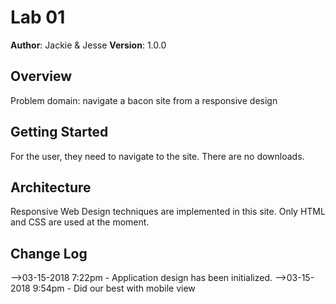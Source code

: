 # Lab 01

**Author**: Jackie & Jesse
**Version**: 1.0.0 

## Overview
Problem domain: navigate a bacon site from a responsive design

## Getting Started
For the user, they need to navigate to the site.  There are no downloads.

## Architecture
Responsive Web Design techniques are implemented in this site.  Only HTML and CSS are used at the moment.

## Change Log
<!-- Use this are to document the iterative changes made to your application as each feature is successfully implemented. Use time stamps. Here's an examples:

01-01-2001 4:59pm - Application now has a fully-functional express server, with GET and POST routes for the book resource.

## Credits and Collaborations
<!-- Give credit (and a link) to other people or resources that helped you build this application. -->
-->03-15-2018 7:22pm - Application design has been initialized.
-->03-15-2018 9:54pm - Did our best with mobile view